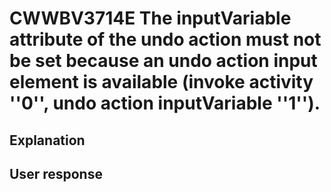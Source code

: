 # CWWBV3714E The inputVariable attribute of the undo action must not be set because an undo action input element is available (invoke activity ''0'', undo action inputVariable ''1'').

## Explanation

## User response